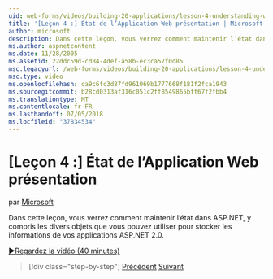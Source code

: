 ```yaml
---
uid: web-forms/videos/building-20-applications/lesson-4-understanding-web-application-state
title: '[Leçon 4 :] État de l’Application Web présentation | Microsoft Docs'
author: microsoft
description: Dans cette leçon, vous verrez comment maintenir l’état dans ASP.NET, y compris les divers objets que vous pouvez utiliser pour stocker les informations de votre application ASP.NET 2.0...
ms.author: aspnetcontent
ms.date: 11/28/2005
ms.assetid: 22ddc59d-cd84-4def-a58b-ec3ca57f0d85
msc.legacyurl: /web-forms/videos/building-20-applications/lesson-4-understanding-web-application-state
msc.type: video
ms.openlocfilehash: ca9c6fc3d87fd961069b1777668f181f2fca1943
ms.sourcegitcommit: b28cd0313af316c051c2ff8549865bff67f2fbb4
ms.translationtype: MT
ms.contentlocale: fr-FR
ms.lasthandoff: 07/05/2018
ms.locfileid: "37834534"
---
```

<a name="lesson-4-understanding-web-application-state"></a>[Leçon 4 :] État de l’Application Web présentation
====================
par [Microsoft](https://github.com/microsoft)

Dans cette leçon, vous verrez comment maintenir l’état dans ASP.NET, y compris les divers objets que vous pouvez utiliser pour stocker les informations de vos applications ASP.NET 2.0.

[&#9654;Regardez la vidéo (40 minutes)](https://channel9.msdn.com/Blogs/ASP-NET-Site-Videos/lesson-4-understanding-web-application-state)

> [!div class="step-by-step"]
> [Précédent](lesson-3-understanding-more-about-events-and-postback.md)
> [Suivant](lesson-5-debugging-and-tracing-your-website.md)
